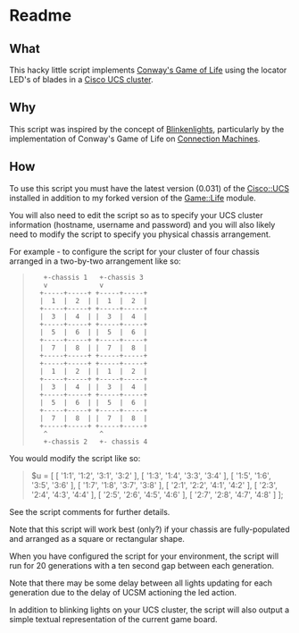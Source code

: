 Readme
======

What
----

This hacky little script implements
[Conway's Game of Life](http://en.wikipedia.org/wiki/Conway%27s_Game_of_Life) 
using the locator LED's of blades in a 
[Cisco UCS cluster](http://en.wikipedia.org/wiki/Cisco_Unified_Computing_System).

Why
---

This script was inspired by the concept of [Blinkenlights](http://en.wikipedia.org/wiki/Blinkenlights),
particularly by the implementation of Conway's Game of Life on 
[Connection Machines](http://en.wikipedia.org/wiki/Connection_Machine).

How
---

To use this script you must have the latest version (0.031) of the 
[Cisco::UCS](https://metacpan.org/release/Cisco-UCS) installed in addition to 
my forked version of the [Game::Life](https://github.com/ltp/Game-Life) module.

You will also need to edit the script so as to specify your UCS cluster 
information (hostname, username and password) and you will also likely
need to modify the script to specify you physical chassis arrangement.

For example - to configure the script for your cluster of four chassis
arranged in a two-by-two arrangement like so:

>        +-chassis 1   +-chassis 3
>        v             v          
>       +-----+-----+ +-----+-----+
>       |  1  |  2  | |  1  |  2  |
>       +-----+-----+ +-----+-----+
>       |  3  |  4  | |  3  |  4  |
>       +-----+-----+ +-----+-----+
>       |  5  |  6  | |  5  |  6  |
>       +-----+-----+ +-----+-----+
>       |  7  |  8  | |  7  |  8  |
>       +-----+-----+ +-----+-----+
>       +-----+-----+ +-----+-----+
>       |  1  |  2  | |  1  |  2  |
>       +-----+-----+ +-----+-----+
>       |  3  |  4  | |  3  |  4  |
>       +-----+-----+ +-----+-----+
>       |  5  |  6  | |  5  |  6  |
>       +-----+-----+ +-----+-----+
>       |  7  |  8  | |  7  |  8  |
>       +-----+-----+ +-----+-----+
>        ^             ^
>        +-chassis 2   +- chassis 4

You would modify the script like so:

>    $u = [ 
>        [ '1:1', '1:2', '3:1', '3:2' ],
>        [ '1:3', '1:4', '3:3', '3:4' ],
>        [ '1:5', '1:6', '3:5', '3:6' ],
>        [ '1:7', '1:8', '3:7', '3:8' ],
>        [ '2:1', '2:2', '4:1', '4:2' ],
>        [ '2:3', '2:4', '4:3', '4:4' ],
>        [ '2:5', '2:6', '4:5', '4:6' ],
>        [ '2:7', '2:8', '4:7', '4:8' ]
>     ];

See the script comments for further details.

Note that this script will work best (only?) if your chassis are fully-populated 
and arranged as a square or rectangular shape.

When you have configured the script for your environment, the script will 
run for 20 generations with a ten second gap between each generation.

Note that there may be some delay between all lights updating for each generation
due to the delay of UCSM actioning the led action.

In addition to blinking lights on your UCS cluster, the script will also output
a simple textual representation of the current game board.
